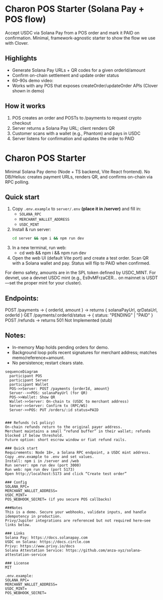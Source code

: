 # Charon POS Starter (Solana Pay + POS flow)

Accept USDC via Solana Pay from a POS order and mark it PAID on confirmation. Minimal, framework-agnostic starter to show the flow we use with Clover.

## Highlights
- Generate Solana Pay URLs + QR codes for a given orderId/amount
- Confirm on-chain settlement and update order status
- 60–90s demo video: <Loom link>
- Works with any POS that exposes createOrder/updateOrder APIs (Clover shown in demo)

## How it works
1. POS creates an order and POSTs to /payments to request crypto checkout
2. Server returns a Solana Pay URL; client renders QR
3. Customer scans with a wallet (e.g., Phantom) and pays in USDC
4. Server listens for confirmation and updates the order to PAID

# Charon POS Starter

Minimal Solana Pay demo (Node + TS backend, Vite React frontend). No DB/Helius: creates payment URLs, renders QR, and confirms on-chain via RPC polling.

## Quick start
1. Copy `.env.example` to `server/.env` **(place it in /server)** and fill in:
   - `SOLANA_RPC`
   - `MERCHANT_WALLET_ADDRESS`
   - `USDC_MINT`
2. Install & run server:
   ```bash
   cd server && npm i && npm run dev
3. In a new terminal, run web:
   - cd web && npm i && npm run dev
4. Open the web UI (default Vite port) and create a test order. Scan QR with a Solana wallet and pay. Status will flip to PAID when confirmed.

 For demo safety, amounts are in the SPL token defined by USDC_MINT. For devnet, use a devnet USDC mint (e.g., Es9vMFrzaCER... on mainnet is USDT—set the proper mint for your cluster).

## Endpoints:
POST /payments → { orderId, amount } → returns { solanaPayUrl, qrDataUrl, orderId }
GET /payments/:orderId/status → { status: "PENDING" | "PAID" }
POST /refunds → returns 501 Not Implemented (stub)

## Notes:
- In-memory Map holds pending orders for demo.
- Background loop polls recent signatures for merchant address; matches memo/reference+amount.
- No persistence; restart clears state.

```mermaid
sequenceDiagram
  participant POS
  participant Server
  participant Wallet
  POS->>Server: POST /payments {orderId, amount}
  Server-->>POS: solanaPayUrl (for QR)
  POS->>Wallet: Show QR
  Wallet->>Server: On-chain tx (USDC to merchant address)
  Server->>Server: Confirm tx (RPC/WS)
  Server->>POS: PUT /orders/:id status=PAID


### Refunds (v1 policy)
On-chain refunds return to the original payer address.
Merchant maintains a small “refund buffer” in their wallet; refunds blocked if below threshold.
Future option: short escrow window or fiat refund rails.

### Quick start
Requirements: Node 18+, a Solana RPC endpoint, a USDC mint address.
Copy .env.example to .env and set values.
Install: npm i in /server and /web
Run server: npm run dev (port 3000)
Run web: npm run dev (port 5173)
Open http://localhost:5173 and click “Create test order”

### Config
SOLANA_RPC=
MERCHANT_WALLET_ADDRESS=
USDC_MINT=
POS_WEBHOOK_SECRET= (if you secure POS callbacks)

###Notes
This is a demo. Secure your webhooks, validate inputs, and handle idempotency in production.
Privy/Jupiter integrations are referenced but not required here—see links below.

### Links
Solana Pay: https://docs.solanapay.com
USDC on Solana: https://docs.circle.com
Privy: https://www.privy.io/docs
Solana Attestation Service: https://github.com/anza-xyz/solana-attestation-service

### License
MIT 

.env.example:
SOLANA_RPC=
MERCHANT_WALLET_ADDRESS=
USDC_MINT=
POS_WEBHOOK_SECRET=
